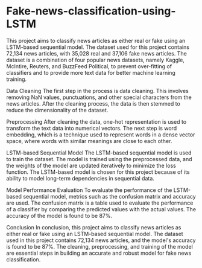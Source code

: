 # Fake-news-classification-using-LSTM

This project aims to classify news articles as either real or fake using an LSTM-based sequential model. The dataset used for this project contains 72,134 news articles, with 35,028 real and 37,106 fake news articles. The dataset is a combination of four popular news datasets, namely Kaggle, McIntire, Reuters, and BuzzFeed Political, to prevent over-fitting of classifiers and to provide more text data for better machine learning training.

Data Cleaning
The first step in the process is data cleaning. This involves removing NaN values, punctuations, and other special characters from the news articles. After the cleaning process, the data is then stemmed to reduce the dimensionality of the dataset.

Preprocessing
After cleaning the data, one-hot representation is used to transform the text data into numerical vectors. The next step is word embedding, which is a technique used to represent words in a dense vector space, where words with similar meanings are close to each other.

LSTM-based Sequential Model
The LSTM-based sequential model is used to train the dataset. The model is trained using the preprocessed data, and the weights of the model are updated iteratively to minimize the loss function. The LSTM-based model is chosen for this project because of its ability to model long-term dependencies in sequential data.

Model Performance Evaluation
To evaluate the performance of the LSTM-based sequential model, metrics such as the confusion matrix and accuracy are used. The confusion matrix is a table used to evaluate the performance of a classifier by comparing the predicted values with the actual values. The accuracy of the model is found to be 87%.

Conclusion
In conclusion, this project aims to classify news articles as either real or fake using an LSTM-based sequential model. The dataset used in this project contains 72,134 news articles, and the model's accuracy is found to be 87%. The cleaning, preprocessing, and training of the model are essential steps in building an accurate and robust model for fake news classification.
